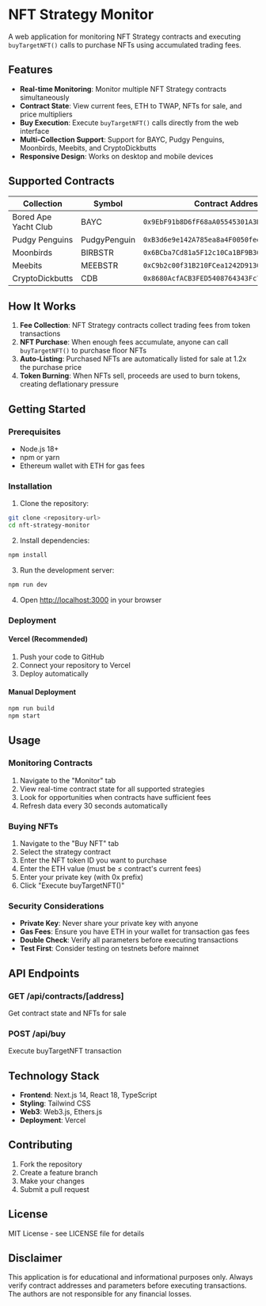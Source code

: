 # NFT Strategy Monitor

A web application for monitoring NFT Strategy contracts and executing `buyTargetNFT()` calls to purchase NFTs using accumulated trading fees.

## Features

- **Real-time Monitoring**: Monitor multiple NFT Strategy contracts simultaneously
- **Contract State**: View current fees, ETH to TWAP, NFTs for sale, and price multipliers
- **Buy Execution**: Execute `buyTargetNFT()` calls directly from the web interface
- **Multi-Collection Support**: Support for BAYC, Pudgy Penguins, Moonbirds, Meebits, and CryptoDickbutts
- **Responsive Design**: Works on desktop and mobile devices

## Supported Contracts

| Collection | Symbol | Contract Address |
|------------|--------|------------------|
| Bored Ape Yacht Club | BAYC | `0x9EbF91b8D6fF68aA05545301A3D0984EaEE54A03` |
| Pudgy Penguins | PudgyPenguin | `0xB3d6e9e142A785ea8a4F0050fee73Bcc3438c5C5` |
| Moonbirds | BIRBSTR | `0x6BCba7Cd81a5F12c10Ca1BF9B36761CC382658E8` |
| Meebits | MEEBSTR | `0xC9b2c00f31B210FCea1242D91307A5B1e3b2Be68` |
| CryptoDickbutts | CDB | `0x8680AcfACB3FED5408764343Fc7E8358e8c85A4c` |

## How It Works

1. **Fee Collection**: NFT Strategy contracts collect trading fees from token transactions
2. **NFT Purchase**: When enough fees accumulate, anyone can call `buyTargetNFT()` to purchase floor NFTs
3. **Auto-Listing**: Purchased NFTs are automatically listed for sale at 1.2x the purchase price
4. **Token Burning**: When NFTs sell, proceeds are used to burn tokens, creating deflationary pressure

## Getting Started

### Prerequisites

- Node.js 18+ 
- npm or yarn
- Ethereum wallet with ETH for gas fees

### Installation

1. Clone the repository:
```bash
git clone <repository-url>
cd nft-strategy-monitor
```

2. Install dependencies:
```bash
npm install
```

3. Run the development server:
```bash
npm run dev
```

4. Open [http://localhost:3000](http://localhost:3000) in your browser

### Deployment

#### Vercel (Recommended)

1. Push your code to GitHub
2. Connect your repository to Vercel
3. Deploy automatically

#### Manual Deployment

```bash
npm run build
npm start
```

## Usage

### Monitoring Contracts

1. Navigate to the "Monitor" tab
2. View real-time contract state for all supported strategies
3. Look for opportunities when contracts have sufficient fees
4. Refresh data every 30 seconds automatically

### Buying NFTs

1. Navigate to the "Buy NFT" tab
2. Select the strategy contract
3. Enter the NFT token ID you want to purchase
4. Enter the ETH value (must be ≤ contract's current fees)
5. Enter your private key (with 0x prefix)
6. Click "Execute buyTargetNFT()"

### Security Considerations

- **Private Key**: Never share your private key with anyone
- **Gas Fees**: Ensure you have ETH in your wallet for transaction gas fees
- **Double Check**: Verify all parameters before executing transactions
- **Test First**: Consider testing on testnets before mainnet

## API Endpoints

### GET /api/contracts/[address]
Get contract state and NFTs for sale

### POST /api/buy
Execute buyTargetNFT transaction

## Technology Stack

- **Frontend**: Next.js 14, React 18, TypeScript
- **Styling**: Tailwind CSS
- **Web3**: Web3.js, Ethers.js
- **Deployment**: Vercel

## Contributing

1. Fork the repository
2. Create a feature branch
3. Make your changes
4. Submit a pull request

## License

MIT License - see LICENSE file for details

## Disclaimer

This application is for educational and informational purposes only. Always verify contract addresses and parameters before executing transactions. The authors are not responsible for any financial losses.